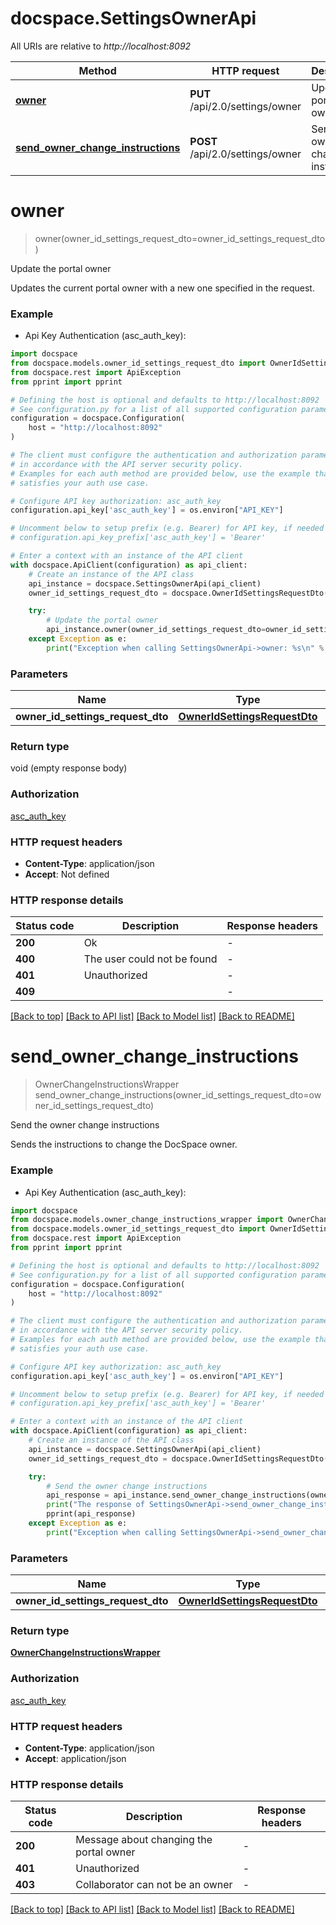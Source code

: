# docspace.SettingsOwnerApi

All URIs are relative to *http://localhost:8092*

Method | HTTP request | Description
------------- | ------------- | -------------
[**owner**](SettingsOwnerApi.md#owner) | **PUT** /api/2.0/settings/owner | Update the portal owner
[**send_owner_change_instructions**](SettingsOwnerApi.md#send_owner_change_instructions) | **POST** /api/2.0/settings/owner | Send the owner change instructions


# **owner**
> owner(owner_id_settings_request_dto=owner_id_settings_request_dto)

Update the portal owner

Updates the current portal owner with a new one specified in the request.

### Example

* Api Key Authentication (asc_auth_key):

```python
import docspace
from docspace.models.owner_id_settings_request_dto import OwnerIdSettingsRequestDto
from docspace.rest import ApiException
from pprint import pprint

# Defining the host is optional and defaults to http://localhost:8092
# See configuration.py for a list of all supported configuration parameters.
configuration = docspace.Configuration(
    host = "http://localhost:8092"
)

# The client must configure the authentication and authorization parameters
# in accordance with the API server security policy.
# Examples for each auth method are provided below, use the example that
# satisfies your auth use case.

# Configure API key authorization: asc_auth_key
configuration.api_key['asc_auth_key'] = os.environ["API_KEY"]

# Uncomment below to setup prefix (e.g. Bearer) for API key, if needed
# configuration.api_key_prefix['asc_auth_key'] = 'Bearer'

# Enter a context with an instance of the API client
with docspace.ApiClient(configuration) as api_client:
    # Create an instance of the API class
    api_instance = docspace.SettingsOwnerApi(api_client)
    owner_id_settings_request_dto = docspace.OwnerIdSettingsRequestDto() # OwnerIdSettingsRequestDto |  (optional)

    try:
        # Update the portal owner
        api_instance.owner(owner_id_settings_request_dto=owner_id_settings_request_dto)
    except Exception as e:
        print("Exception when calling SettingsOwnerApi->owner: %s\n" % e)
```



### Parameters


Name | Type | Description  | Notes
------------- | ------------- | ------------- | -------------
 **owner_id_settings_request_dto** | [**OwnerIdSettingsRequestDto**](OwnerIdSettingsRequestDto.md)|  | [optional] 

### Return type

void (empty response body)

### Authorization

[asc_auth_key](../README.md#asc_auth_key)

### HTTP request headers

 - **Content-Type**: application/json
 - **Accept**: Not defined

### HTTP response details

| Status code | Description | Response headers |
|-------------|-------------|------------------|
**200** | Ok |  -  |
**400** | The user could not be found |  -  |
**401** | Unauthorized |  -  |
**409** |  |  -  |

[[Back to top]](#) [[Back to API list]](../README.md#documentation-for-api-endpoints) [[Back to Model list]](../README.md#documentation-for-models) [[Back to README]](../README.md)

# **send_owner_change_instructions**
> OwnerChangeInstructionsWrapper send_owner_change_instructions(owner_id_settings_request_dto=owner_id_settings_request_dto)

Send the owner change instructions

Sends the instructions to change the DocSpace owner.

### Example

* Api Key Authentication (asc_auth_key):

```python
import docspace
from docspace.models.owner_change_instructions_wrapper import OwnerChangeInstructionsWrapper
from docspace.models.owner_id_settings_request_dto import OwnerIdSettingsRequestDto
from docspace.rest import ApiException
from pprint import pprint

# Defining the host is optional and defaults to http://localhost:8092
# See configuration.py for a list of all supported configuration parameters.
configuration = docspace.Configuration(
    host = "http://localhost:8092"
)

# The client must configure the authentication and authorization parameters
# in accordance with the API server security policy.
# Examples for each auth method are provided below, use the example that
# satisfies your auth use case.

# Configure API key authorization: asc_auth_key
configuration.api_key['asc_auth_key'] = os.environ["API_KEY"]

# Uncomment below to setup prefix (e.g. Bearer) for API key, if needed
# configuration.api_key_prefix['asc_auth_key'] = 'Bearer'

# Enter a context with an instance of the API client
with docspace.ApiClient(configuration) as api_client:
    # Create an instance of the API class
    api_instance = docspace.SettingsOwnerApi(api_client)
    owner_id_settings_request_dto = docspace.OwnerIdSettingsRequestDto() # OwnerIdSettingsRequestDto |  (optional)

    try:
        # Send the owner change instructions
        api_response = api_instance.send_owner_change_instructions(owner_id_settings_request_dto=owner_id_settings_request_dto)
        print("The response of SettingsOwnerApi->send_owner_change_instructions:\n")
        pprint(api_response)
    except Exception as e:
        print("Exception when calling SettingsOwnerApi->send_owner_change_instructions: %s\n" % e)
```



### Parameters


Name | Type | Description  | Notes
------------- | ------------- | ------------- | -------------
 **owner_id_settings_request_dto** | [**OwnerIdSettingsRequestDto**](OwnerIdSettingsRequestDto.md)|  | [optional] 

### Return type

[**OwnerChangeInstructionsWrapper**](OwnerChangeInstructionsWrapper.md)

### Authorization

[asc_auth_key](../README.md#asc_auth_key)

### HTTP request headers

 - **Content-Type**: application/json
 - **Accept**: application/json

### HTTP response details

| Status code | Description | Response headers |
|-------------|-------------|------------------|
**200** | Message about changing the portal owner |  -  |
**401** | Unauthorized |  -  |
**403** | Collaborator can not be an owner |  -  |

[[Back to top]](#) [[Back to API list]](../README.md#documentation-for-api-endpoints) [[Back to Model list]](../README.md#documentation-for-models) [[Back to README]](../README.md)

